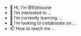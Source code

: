 - 👋 Hi, I’m @Eldissone
- 👀 I’m interested in ...
- 🌱 I’m currently learning ...
- 💞️ I’m looking to collaborate on ...
- 📫 How to reach me ...

<!---
Eldissone/Eldissone is a ✨ special ✨ repository because its `README.md` (this file) appears on your GitHub profile.
You can click the Preview link to take a look at your changes.
--->

